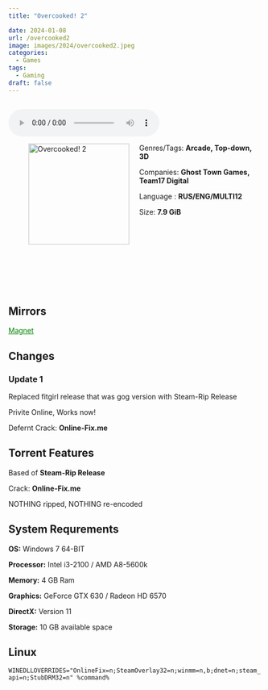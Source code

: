 ```yaml
---
title: "Overcooked! 2"

date: 2024-01-08
url: /overcooked2
image: images/2024/overcooked2.jpeg
categories:
  - Games
tags:
  - Gaming
draft: false
---
```

##
<style>
  body.dark-mode,
  body.dark-mode main * {
    background: url('/images/2024/overcooked21.jpeg') center center fixed no-repeat;
    background-size: 100% 100%;
    background-size: cover;
    color: #f5f5f5;
  }
</style>
<script>
    document.addEventListener('DOMContentLoaded', function () {
        var body = document.body;
        var switcher = document.querySelector('.js-toggle');
                body.classList.add('dark-mode');
                // Save user preference in storage
                localStorage.setItem('darkMode', 'true');
            
        });
</script>

<audio controls autoplay>
  <source src="/audio/overcooked2.mp3" type="audio/mp3">
  Your browser does not support the audio tag.
</audio>


<figure style="float: left; margin-right: 20px;">
  <img src="/images/2024/overcooked2.jpeg" alt="Overcooked! 2" style="width: 200px;">
</figure>

Genres/Tags: **Arcade, Top-down, 3D**

Companies: **Ghost Town Games, Team17 Digital**

Language : **RUS/ENG/MULTI12**

Size: **7.9 GiB**
# ⠀
# ⠀

## Mirrors
<a href="magnet:?xt=urn:btih:WXLADUNADCRGJU6BOICHR7DI7A4JJ4ZU&dn=Overcooked!%202" style="color: green;">Magnet</a>

## Changes

### Update 1

Replaced fitgirl release that was gog version with Steam-Rip Release


Privite Online, Works now!

Defernt Crack: **Online-Fix.me**

## Torrent Features
Based of **Steam-Rip Release**

Crack: **Online-Fix.me**

NOTHING ripped, NOTHING re-encoded

## System Requrements
**OS:** Windows 7 64-BIT

**Processor:** Intel i3-2100 / AMD A8-5600k

**Memory:** 4 GB Ram

**Graphics:** GeForce GTX 630 / Radeon HD 6570

**DirectX:** Version 11

**Storage:** 10 GB available space

## Linux

`WINEDLLOVERRIDES="OnlineFix=n;SteamOverlay32=n;winmm=n,b;dnet=n;steam_api=n;StubDRM32=n" %command%`
